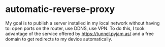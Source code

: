 # automatic-reverse-proxy
My goal is to publish a server installed in my local network without having to: open ports on the router, use DDNS, use VPN.
To do this, I took advantage of the service offered by https://tunnel.pyjam.as/ and a free domain to get redirects to my device automatically.
